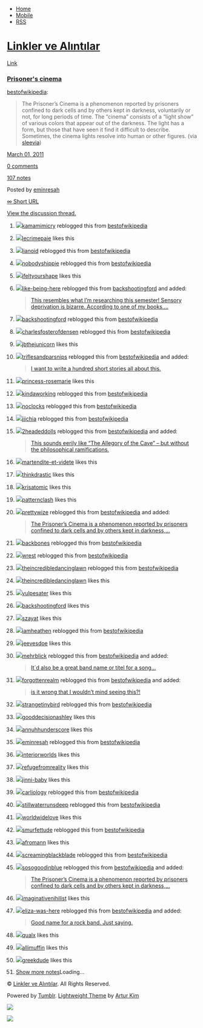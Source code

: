 -   [Home](/)
-   [Mobile](/mobile)
-   [RSS](http://eminresah.tumblr.com/rss)

[Linkler ve Alıntılar](/)
=========================

[Link](http://eminresah.tumblr.com/post/3574688564/prisoners-cinema)

### [Prisoner's cinema](http://en.wikipedia.org/wiki/Prisoner%27s_cinema)

[bestofwikipedia](http://bestofwikipedia.tumblr.com/post/3568787009):

> The Prisoner’s Cinema is a phenomenon reported by prisoners confined
> to dark cells and by others kept in darkness, voluntarily or not, for
> long periods of time. The “cinema” consists of a “light show” of
> various colors that appear out of the darkness. The light has a form,
> but those that have seen it find it difficult to describe. Sometimes,
> the cinema lights resolve into human or other figures. (via
> [sleevia](http://sleevia.tumblr.com/))

[March 01,
2011](http://eminresah.tumblr.com/post/3574688564/prisoners-cinema)

[0
comments](http://eminresah.tumblr.com/post/3574688564/prisoners-cinema#disqus_thread)

[107
notes](http://eminresah.tumblr.com/post/3574688564/prisoners-cinema#notes)

Posted by [eminresah](http://eminresah.tumblr.com/)

[∞ Short URL](http://tmblr.co/ZWS1Oy3L4Miq)

[View the discussion thread.](http://erblog.disqus.com/?url=ref)

1.  [![](http://38.media.tumblr.com/avatar_a6457cccc73e_16.png)](http://kamamimicry.tumblr.com/ "mimic")[kamamimicry](http://kamamimicry.tumblr.com/ "mimic")
    reblogged this from
    [bestofwikipedia](http://bestofwikipedia.tumblr.com/ "Best of Wikipedia")
2.  [![](http://33.media.tumblr.com/avatar_824077c6184c_16.png)](http://lecrimepaie.tumblr.com/ "The B. side ")[lecrimepaie](http://lecrimepaie.tumblr.com/ "The B. side")
    likes this
3.  [![](http://31.media.tumblr.com/avatar_0fe7b1bbef5d_16.png)](http://lianoid.tumblr.com/ "Brain Scraps")[lianoid](http://lianoid.tumblr.com/ "Brain Scraps")
    reblogged this from
    [bestofwikipedia](http://bestofwikipedia.tumblr.com/ "Best of Wikipedia")
4.  [![](http://38.media.tumblr.com/avatar_54059b06a87d_16.png)](http://nobodyshippie.tumblr.com/ "it's a strange paradise")[nobodyshippie](http://nobodyshippie.tumblr.com/ "it's a strange paradise")
    reblogged this from
    [bestofwikipedia](http://bestofwikipedia.tumblr.com/ "Best of Wikipedia")
5.  [![](http://31.media.tumblr.com/avatar_f7d24cc26a4d_16.png)](http://ifeltyourshape.tumblr.com/ "superman's pal werner herzog ")[ifeltyourshape](http://ifeltyourshape.tumblr.com/ "superman's pal werner herzog")
    likes this
6.  [![](http://33.media.tumblr.com/avatar_67fc5ac03e96_16.png)](http://like-being-here.tumblr.com/ "Hard-Boiled Wonderland")[like-being-here](http://like-being-here.tumblr.com/ "Hard-Boiled Wonderland")
    reblogged this from
    [backshootingford](http://backshootingford.tumblr.com/ "This House Believes in the Existence of Aliens")
    and added:

    > [This resembles what I’m researching this semester! Sensory
    > deprivation is bizarre. According to one of my
    > books,...](http://like-being-here.tumblr.com/post/3681667831 "View post")

7.  [![](http://33.media.tumblr.com/avatar_1a80d5399dc3_16.png)](http://backshootingford.tumblr.com/ "This House Believes in the Existence of Aliens")[backshootingford](http://backshootingford.tumblr.com/ "This House Believes in the Existence of Aliens")
    reblogged this from
    [bestofwikipedia](http://bestofwikipedia.tumblr.com/ "Best of Wikipedia")
8.  [![](http://38.media.tumblr.com/avatar_ea2514a8f901_16.png)](http://charlesfosterofdensen.tumblr.com/ "I'd serpentine if I were you.")[charlesfosterofdensen](http://charlesfosterofdensen.tumblr.com/ "I'd serpentine if I were you.")
    reblogged this from
    [bestofwikipedia](http://bestofwikipedia.tumblr.com/ "Best of Wikipedia")
9.  [![](http://33.media.tumblr.com/avatar_9508b5516cfe_16.png)](http://jbthejunicorn.tumblr.com/ "serendi-pity. ")[jbthejunicorn](http://jbthejunicorn.tumblr.com/ "serendi-pity.")
    likes this
10. [![](http://33.media.tumblr.com/avatar_5a6445a05ff8_16.png)](http://triflesandparsnips.tumblr.com/ "trifles & parsnips")[triflesandparsnips](http://triflesandparsnips.tumblr.com/ "trifles & parsnips")
    reblogged this from
    [bestofwikipedia](http://bestofwikipedia.tumblr.com/ "Best of Wikipedia")
    and added:

    > [I want to write a hundred short stories all about
    > this.](http://triflesandparsnips.tumblr.com/post/3598032360 "View post")

11. [![](http://33.media.tumblr.com/avatar_27d3643fa805_16.png)](http://princess-rosemarie.tumblr.com/ "nirvana under the strobe lights ")[princess-rosemarie](http://princess-rosemarie.tumblr.com/ "nirvana under the strobe lights")
    likes this
12. [![](http://38.media.tumblr.com/avatar_48610f5b4814_16.png)](http://kindaworking.tumblr.com/ "My Life: It's Kinda Working")[kindaworking](http://kindaworking.tumblr.com/ "My Life: It's Kinda Working")
    reblogged this from
    [bestofwikipedia](http://bestofwikipedia.tumblr.com/ "Best of Wikipedia")
13. [![](http://33.media.tumblr.com/avatar_139327122d02_16.png)](http://noclocks.tumblr.com/ "no clocks.")[noclocks](http://noclocks.tumblr.com/ "no clocks.")
    reblogged this from
    [bestofwikipedia](http://bestofwikipedia.tumblr.com/ "Best of Wikipedia")
14. [![](http://38.media.tumblr.com/avatar_93b4632555bd_16.png)](http://jjjchia.tumblr.com/ "Either/Or")[jjjchia](http://jjjchia.tumblr.com/ "Either/Or")
    reblogged this from
    [bestofwikipedia](http://bestofwikipedia.tumblr.com/ "Best of Wikipedia")
15. [![](http://31.media.tumblr.com/avatar_4df7cb803380_16.png)](http://2headeddolls.tumblr.com/ "So Listen to THIS...")[2headeddolls](http://2headeddolls.tumblr.com/ "So Listen to THIS...")
    reblogged this from
    [bestofwikipedia](http://bestofwikipedia.tumblr.com/ "Best of Wikipedia")
    and added:

    > [This sounds eerily like “The Allegory of the Cave” – but without
    > the philosophical
    > ramifications.](http://2headeddolls.tumblr.com/post/3583557654 "View post")

16. [![](http://38.media.tumblr.com/avatar_1b359dde126d_16.png)](http://tumblr.martensova.com/ "Marten ")[martendite-et-videte](http://tumblr.martensova.com/ "Marten")
    likes this
17. [![](http://33.media.tumblr.com/avatar_07469da2bb15_16.png)](http://lostmonocle.com/ "The lost monocle ")[thinkdrastic](http://lostmonocle.com/ "The lost monocle")
    likes this
18. [![](http://38.media.tumblr.com/avatar_c0678005cf57_16.png)](http://krisatomic.tumblr.com/ "odds & ends ")[krisatomic](http://krisatomic.tumblr.com/ "odds & ends")
    likes this
19. [![](http://33.media.tumblr.com/avatar_2170597bb865_16.png)](http://patternclash.tumblr.com/ "on accident, on purpose. ")[patternclash](http://patternclash.tumblr.com/ "on accident, on purpose.")
    likes this
20. [![](http://31.media.tumblr.com/avatar_f6033da75c53_16.png)](http://prettywize.tumblr.com/)[prettywize](http://prettywize.tumblr.com/)
    reblogged this from
    [bestofwikipedia](http://bestofwikipedia.tumblr.com/ "Best of Wikipedia")
    and added:

    > [The Prisoner’s Cinema is a phenomenon reported by prisoners
    > confined to dark cells and by others kept in
    > darkness,...](http://prettywize.tumblr.com/post/3577082104 "View post")

21. [![](http://33.media.tumblr.com/avatar_8d63ec932b5f_16.png)](http://backbones.tumblr.com/ "kei ota")[backbones](http://backbones.tumblr.com/ "kei ota")
    reblogged this from
    [bestofwikipedia](http://bestofwikipedia.tumblr.com/ "Best of Wikipedia")
22. [![](http://38.media.tumblr.com/avatar_7465fe383e6d_16.png)](http://wrest.tumblr.com/ "i could be sleeping")[wrest](http://wrest.tumblr.com/ "i could be sleeping")
    reblogged this from
    [bestofwikipedia](http://bestofwikipedia.tumblr.com/ "Best of Wikipedia")
23. [![](http://38.media.tumblr.com/avatar_16e05cb17532_16.png)](http://theincredibledancinglawn.tumblr.com/ "Lawn Head Boy")[theincredibledancinglawn](http://theincredibledancinglawn.tumblr.com/ "Lawn Head Boy")
    reblogged this from
    [bestofwikipedia](http://bestofwikipedia.tumblr.com/ "Best of Wikipedia")
24. [![](http://38.media.tumblr.com/avatar_16e05cb17532_16.png)](http://theincredibledancinglawn.tumblr.com/ "Lawn Head Boy ")[theincredibledancinglawn](http://theincredibledancinglawn.tumblr.com/ "Lawn Head Boy")
    likes this
25. [![](http://33.media.tumblr.com/avatar_805ebb7ab0eb_16.png)](http://vulpesater.tumblr.com/ " ")[vulpesater](http://vulpesater.tumblr.com/)
    likes this
26. [![](http://33.media.tumblr.com/avatar_1a80d5399dc3_16.png)](http://backshootingford.tumblr.com/ "This House Believes in the Existence of Aliens ")[backshootingford](http://backshootingford.tumblr.com/ "This House Believes in the Existence of Aliens")
    likes this
27. [![](http://33.media.tumblr.com/avatar_fe168a6bf2e6_16.png)](http://szayat.tumblr.com/ "Hard-Boiled Wonderland ")[szayat](http://szayat.tumblr.com/ "Hard-Boiled Wonderland")
    likes this
28. [![](http://31.media.tumblr.com/avatar_d38f1c2a6420_16.png)](http://iamheathen.tumblr.com/ "ΣΘ All of time & space Where do you wanna start?")[iamheathen](http://iamheathen.tumblr.com/ "ΣΘ All of time & space Where do you wanna start?")
    reblogged this from
    [bestofwikipedia](http://bestofwikipedia.tumblr.com/ "Best of Wikipedia")
29. [![](http://33.media.tumblr.com/avatar_34c8faad819f_16.png)](http://jeevesdoe.tumblr.com/ "jvizzle ")[jeevesdoe](http://jeevesdoe.tumblr.com/ "jvizzle")
    likes this
30. [![](http://33.media.tumblr.com/avatar_85d7c67f2410_16.png)](http://mehrblick.tumblr.com/ "mehrblick")[mehrblick](http://mehrblick.tumblr.com/ "mehrblick")
    reblogged this from
    [bestofwikipedia](http://bestofwikipedia.tumblr.com/ "Best of Wikipedia")
    and added:

    > [It´d also be a great band name or titel for a
    > song…](http://mehrblick.tumblr.com/post/3575560095 "View post")

31. [![](http://38.media.tumblr.com/avatar_5d7b15c76767_16.png)](http://forgottenrealm.tumblr.com/ "Oh, by the way....")[forgottenrealm](http://forgottenrealm.tumblr.com/ "Oh, by the way....")
    reblogged this from
    [bestofwikipedia](http://bestofwikipedia.tumblr.com/ "Best of Wikipedia")
    and added:

    > [is it wrong that I wouldn’t mind seeing
    > this?!](http://forgottenrealm.tumblr.com/post/3570760110 "View post")

32. [![](http://38.media.tumblr.com/avatar_3227e6ade885_16.png)](http://strangetinybird.tumblr.com/ "Strangetinybird.")[strangetinybird](http://strangetinybird.tumblr.com/ "Strangetinybird.")
    reblogged this from
    [bestofwikipedia](http://bestofwikipedia.tumblr.com/ "Best of Wikipedia")
33. [![](http://38.media.tumblr.com/avatar_2bada7f4f881_16.png)](http://gooddecisionashley.tumblr.com/ "gooddecisionashley ")[gooddecisionashley](http://gooddecisionashley.tumblr.com/ "gooddecisionashley")
    likes this
34. [![](http://38.media.tumblr.com/avatar_35bfc668119e_16.png)](http://annuhhunderscore.tumblr.com/ "It is a happy ")[annuhhunderscore](http://annuhhunderscore.tumblr.com/ "It is a happy")
    likes this
35. [![](http://38.media.tumblr.com/avatar_06c8562d8d9e_16.png)](http://eminresah.tumblr.com/ "Linkler ve Alıntılar")[eminresah](http://eminresah.tumblr.com/ "Linkler ve Alıntılar")
    reblogged this from
    [bestofwikipedia](http://bestofwikipedia.tumblr.com/ "Best of Wikipedia")
36. [![](http://33.media.tumblr.com/avatar_77189c16a58b_16.png)](http://interiorworlds.tumblr.com/ "a dream of secret rooms ")[interiorworlds](http://interiorworlds.tumblr.com/ "a dream of secret rooms")
    likes this
37. [![](http://31.media.tumblr.com/avatar_737412c5d50e_16.png)](http://refugefromreality.tumblr.com/ "Where Hopes End, Miracles Begin ")[refugefromreality](http://refugefromreality.tumblr.com/ "Where Hopes End, Miracles Begin")
    likes this
38. [![](http://38.media.tumblr.com/avatar_3ec3511c6c3c_16.png)](http://jinni-baby.tumblr.com/ "Sick, Sad World ")[jinni-baby](http://jinni-baby.tumblr.com/ "Sick, Sad World")
    likes this
39. [![](http://33.media.tumblr.com/avatar_a835cbf01a4d_16.png)](http://carliology.tumblr.com/ "Carliology")[carliology](http://carliology.tumblr.com/ "Carliology")
    reblogged this from
    [bestofwikipedia](http://bestofwikipedia.tumblr.com/ "Best of Wikipedia")
40. [![](http://33.media.tumblr.com/avatar_2722806359d8_16.png)](http://stillwaterrunsdeep.tumblr.com/ "sub omni canone")[stillwaterrunsdeep](http://stillwaterrunsdeep.tumblr.com/ "sub omni canone")
    reblogged this from
    [bestofwikipedia](http://bestofwikipedia.tumblr.com/ "Best of Wikipedia")
41. [![](http://33.media.tumblr.com/avatar_6bf209987811_16.png)](http://worldwidelove.tumblr.com/ "worldwidelove ")[worldwidelove](http://worldwidelove.tumblr.com/ "worldwidelove")
    likes this
42. [![](http://33.media.tumblr.com/avatar_5b61f242724b_16.png)](http://smurfettude.tumblr.com/ "Carpe Omnia")[smurfettude](http://smurfettude.tumblr.com/ "Carpe Omnia")
    reblogged this from
    [bestofwikipedia](http://bestofwikipedia.tumblr.com/ "Best of Wikipedia")
43. [![](http://31.media.tumblr.com/avatar_e894546c9431_16.png)](http://afromann.tumblr.com/ "Afroman ")[afromann](http://afromann.tumblr.com/ "Afroman")
    likes this
44. [![](http://38.media.tumblr.com/avatar_7d0aee932834_16.png)](http://screamingblackblade.tumblr.com/ "The Coming Rains")[screamingblackblade](http://screamingblackblade.tumblr.com/ "The Coming Rains")
    reblogged this from
    [bestofwikipedia](http://bestofwikipedia.tumblr.com/ "Best of Wikipedia")
45. [![](http://38.media.tumblr.com/avatar_114e929490fe_16.png)](http://sosogoodinblue.tumblr.com/ "sosogoodinblue")[sosogoodinblue](http://sosogoodinblue.tumblr.com/ "sosogoodinblue")
    reblogged this from
    [bestofwikipedia](http://bestofwikipedia.tumblr.com/ "Best of Wikipedia")
    and added:

    > [The Prisoner’s Cinema is a phenomenon reported by prisoners
    > confined to dark cells and by others kept in
    > darkness,...](http://sosogoodinblue.tumblr.com/post/3572062329 "View post")

46. [![](http://38.media.tumblr.com/avatar_b50f2757efc2_16.png)](http://imaginativenihilist.tumblr.com/ "Writings from a Nihilist with a Good Imagination ")[imaginativenihilist](http://imaginativenihilist.tumblr.com/ "Writings from a Nihilist with a Good Imagination")
    likes this
47. [![](http://33.media.tumblr.com/avatar_f2e8e6856c5a_16.png)](http://eliza-was-here.tumblr.com/ "ELIZA Effect")[eliza-was-here](http://eliza-was-here.tumblr.com/ "ELIZA Effect")
    reblogged this from
    [bestofwikipedia](http://bestofwikipedia.tumblr.com/ "Best of Wikipedia")
    and added:

    > [Good name for a rock band. Just
    > saying.](http://eliza-was-here.tumblr.com/post/3571827908 "View post")

48. [![](http://33.media.tumblr.com/avatar_efd01cb5eca1_16.png)](http://qualx.tumblr.com/ "the cat business office ")[qualx](http://qualx.tumblr.com/ "the cat business office")
    likes this
49. [![](http://33.media.tumblr.com/avatar_7169c3f9eea2_16.png)](http://allimuffin.tumblr.com/ "Allimuffin Stuff ")[allimuffin](http://allimuffin.tumblr.com/ "Allimuffin Stuff")
    likes this
50. [![](http://33.media.tumblr.com/avatar_66909cf098fb_16.png)](http://greekdude.tumblr.com/ "Feel Like Going Home ")[greekdude](http://greekdude.tumblr.com/ "Feel Like Going Home")
    likes this
51. [Show more notes](#)Loading...

© [Linkler ve Alıntılar](/). All Rights Reserved.

Powered by [Tumblr](http://tumblr.com). [Lightweight
Theme](http://www.tumblr.com/theme/10820) by [Artur
Kim](http://arturkim.com)

![](https://px.srvcs.tumblr.com/impixu?T=1434918877&J=eyJ0eXBlIjoidXJsIiwidXJsIjoiaHR0cDpcL1wvZW1pbnJlc2FoLnR1bWJsci5jb21cL3Bvc3RcLzM1NzQ2ODg1NjRcL3ByaXNvbmVycy1jaW5lbWEiLCJyZXF0eXBlIjowLCJyb3V0ZSI6IlwvcG9zdFwvOmlkXC86c3VtbWFyeSIsIm5vc2NyaXB0IjoxfQ==&U=IGENHDFIHL&K=30fa861d129fdd8e0ab3a866d6685e7d2e188ea32c6fbfd96b74d47251f9933c&R=)

![](https://px.srvcs.tumblr.com/impixu?T=1434918877&J=eyJ0eXBlIjoicG9zdCIsInVybCI6Imh0dHA6XC9cL2VtaW5yZXNhaC50dW1ibHIuY29tXC9wb3N0XC8zNTc0Njg4NTY0XC9wcmlzb25lcnMtY2luZW1hIiwicmVxdHlwZSI6MCwicm91dGUiOiJcL3Bvc3RcLzppZFwvOnN1bW1hcnkiLCJwb3N0cyI6W3sicm9vdF9ibG9naWQiOiIxMTAyMTgwIiwicm9vdF9wb3N0aWQiOiIzNTY4Nzg3MDA5IiwicG9zdGlkIjoiMzU3NDY4ODU2NCIsImJsb2dpZCI6IjM2NDgwMjgiLCJzb3VyY2UiOjMzfV0sIm5vc2NyaXB0IjoxfQ==&U=ILAEPPCMMO&K=5e4c30d1223d6b3ee36929c2a86dc3f98e462f1e83b928c84c3f1d40d3703391&R=)

